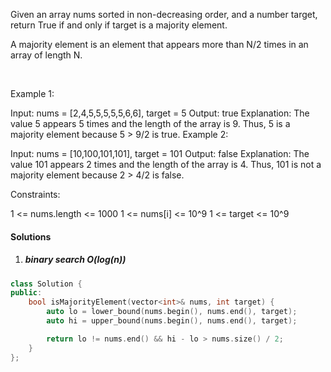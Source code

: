 Given an array nums sorted in non-decreasing order, and a number target, return True if and only if target is a majority element.

A majority element is an element that appears more than N/2 times in an array of length N.

 

Example 1:

Input: nums = [2,4,5,5,5,5,5,6,6], target = 5
Output: true
Explanation: 
The value 5 appears 5 times and the length of the array is 9.
Thus, 5 is a majority element because 5 > 9/2 is true.
Example 2:

Input: nums = [10,100,101,101], target = 101
Output: false
Explanation: 
The value 101 appears 2 times and the length of the array is 4.
Thus, 101 is not a majority element because 2 > 4/2 is false.
 

Constraints:

1 <= nums.length <= 1000
1 <= nums[i] <= 10^9
1 <= target <= 10^9

#### Solutions

1. ##### binary search O(log(n))

```c++
class Solution {
public:
    bool isMajorityElement(vector<int>& nums, int target) {
        auto lo = lower_bound(nums.begin(), nums.end(), target);
        auto hi = upper_bound(nums.begin(), nums.end(), target);

        return lo != nums.end() && hi - lo > nums.size() / 2;
    }
};
```
